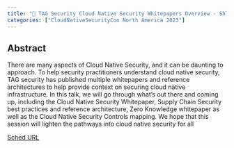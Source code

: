 ```yaml
---
title: "🦝 TAG Security Cloud Native Security Whitepapers Overview - Shlomo Zalman Heigh, CyberArk"
categories: ["CloudNativeSecurityCon North America 2023"]
---
```


## Abstract

There are many aspects of Cloud Native Security, and it can be daunting to approach. To help security practitioners understand cloud native security, TAG security has published multiple whitepapers and reference architectures to help provide context on securing cloud native infrastructure. In this talk, we will go through what’s out there and coming up, including the Cloud Native Security Whitepaper, Supply Chain Security best practices and reference architecture, Zero Knowledge whitepaper as well as the Cloud Native Security Controls mapping. We hope that this session will lighten the pathways into cloud native security for all

[Sched URL](https://cloudnativesecurityconna23.sched.com/event/4a4a65b6f1475c3fc4399f4f88a43c59)

